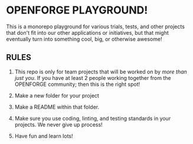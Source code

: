 # OPENFORGE PLAYGROUND!
This is a monorepo playground for various trials, tests, and other projects that don't fit into our other applications or initiatives, but that might eventually turn into something cool, big, or otherwise awesome!

## RULES

1. This repo is only for team projects that will be worked on by *more than just you*.  If you have at least 2 people working together from the OPENFORGE community; then this is the right spot!

2. Make a new folder for your project

3. Make a README within that folder.

4. Make sure you use coding, linting, and testing standards in your projects.   We never give up process!

5. Have fun and learn lots!




